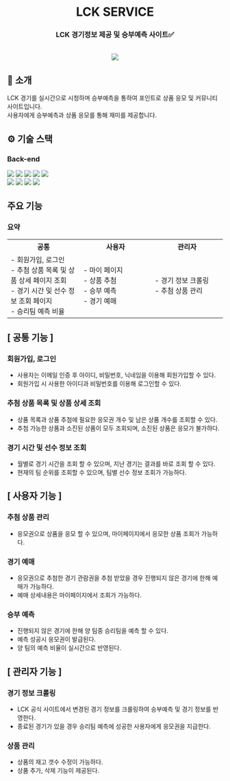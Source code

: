 <div align="center">

<h1>LCK SERVICE</h1>

### LCK 경기정보 제공 및 승부예측 사이트✅

<br/> [<img src="https://img.shields.io/badge/프로젝트 기간-2024.3 ~ 2024.4-green?style=flat&logo=&logoColor=white" />]()

</div>

## 📝 소개
LCK 경기를 실시간으로 시청하며 승부예측을 통하여 포인트로 상품 응모 및 커뮤니티 사이트입니다.<br>
사용자에게 승부예측과 상품 응모를 통해 재미를 제공합니다.

## ⚙ 기술 스택
### Back-end
<div>
<img src="https://img.shields.io/badge/java-007396?style=for-the-badge&logo=OpenJDK&logoColor=white">
<img src="https://img.shields.io/badge/Selenium-43B02A?style=for-the-badge&logo=Selenium&logoColor=white">
<img src="https://img.shields.io/badge/HTML5-E34F26?style=for-the-badge&logo=HTML5&logoColor=white">
<img src="https://img.shields.io/badge/CSS3-1572B6?style=for-the-badge&logo=CSS3&logoColor=white">
<img src="https://img.shields.io/badge/JavaScript-F7DF1E?style=for-the-badge&logo=JavaScript&logoColor=white"><br>
<img src="https://img.shields.io/badge/Spring-6DB33F?style=for-the-badge&logo=Spring&logoColor=white">
<img src="https://img.shields.io/badge/Apache Tomcat-F8DC75?style=for-the-badge&logo=apachetomcat&logoColor=black"/>
<img src="https://img.shields.io/badge/Linux-FCC624?style=for-the-badge&logo=linux&logoColor=black"/>
<img src="https://img.shields.io/badge/ORACLE-F80000?style=for-the-badge&logo=oracle&logoColor=white"/>

</div>

## 주요 기능

### 요약

<table align="center"><!-- 팀원 표 -->
  <tr>
   <th>
    공통
   </th>
   <th>
    사용자
   </th>
   <th >
    관리자
   </th>
   </tr>
  <tr>
   <td align="left" width="350px" class="공통">
    - 회원가입, 로그인
    <br/>
    - 추첨 상품 목록 및 상품 상세 페이지 조회
      <br/>
    - 경기 시간 및 선수 정보 조회 페이지
     <br/>
    - 승리팀 예측 비율
   </td>
   <td align="left" width="350px" class="사용자">
    - 마이 페이지
    <br/>
    - 상품 추첨
     <br/>
    - 승부 예측
     <br/>
    - 경기 예매
   </td>
   <td align="left" width="350px" class="관리자">
    - 경기 정보 크롤링
    <br/>
    - 추첨 상품 관리
   </td>
  </tr>
</table>

## [ 공통 기능 ]

### 회원가입, 로그인
- 사용자는 이메일 인증 후 아이디, 비밀번호, 닉네임을 이용해 회원가입할 수 있다.
- 회원가입 시 사용한 아이디과 비밀번호를 이용해 로그인할 수 있다.

### 추첨 상품 목록 및 상품 상세 조회
- 상품 목록과 상품 추첨에 필요한 응모권 개수 및 남은 상품 개수를 조회할 수 있다.
- 추첨 가능한 상품과 소진된 상품이 모두 조회되며, 소진된 상품은 응모가 불가하다.

### 경기 시간 및 선수 정보 조회
- 월별로 경기 시간을 조회 할 수 있으며, 지난 경기는 결과를 바로 조회 할 수 있다.
- 현재의 팀 순위를 조회할 수 있으며, 팀별 선수 정보 조회가 가능하다.


## [ 사용자 기능 ]

### 추첨 상품 관리
- 응모권으로 상품을 응모 할 수 있으며, 마이페이지에서 응모한 상품 조회가 가능하다.

### 경기 예매
- 응모권으로 추첨한 경기 관람권을 추첨 받았을 경우 진행되지 않은 경기에 한해 예매가 가능하다.
- 예매 상세내용은 마이페이지에서 조회가 가능하다.

### 승부 예측
- 진행되지 않은 경기에 한해 양 팀중 승리팀을 예측 할 수 있다.
- 예측 성공시 응모권이 발급된다.
- 양 팀의 예측 비율이 실시간으로 반영된다.

## [ 관리자 기능 ]

### 경기 정보 크롤링
- LCK 공식 사이트에서 변경된 경기 정보를 크롤링하여 승부예측 및 경기 정보를 반영한다.
- 종료된 경기가 있을 경우 승리팀 예측에 성공한 사용자에게 응모권을 지급한다.

### 상품 관리
- 상품의 재고 갯수 수정이 가능하다.
- 상품 추가, 삭제 기능이 제공된다.

